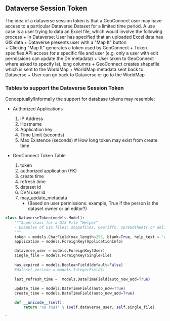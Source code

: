 ## Dataverse Session Token

The idea of a dataverse session token is that a GeoConnect user may have access to a particular Dataverse Dataset for a limited time period.
A use case is a user trying to data an Excel file, which would involve the following process
	+ In Dataverse: User has specified that an uploaded Excel data has GIS data
	+ Dataverse presents user with a "Map It" button  
	+ Clicking "Map It" generates a token used by GeoConnect
		+ Token specifies API access for a specific file and user (e.g. only a user with edit permissions can update the DV metadata)
	+ User taken to GeoConnect where asked to specify lat, long columns 
	+ GeoConnect creates shapefile which is sent to the WorldMap
	+ WorldMap metadata sent back to Dataverse
	+ User can go back to Dataverse or go to the WorldMap

### Tables to support the Dataverse Session Token

Conceptually/Informally the support for database tokens may resemble:

- Authorized Applications
	1. IP Address	
	1. Hostname
	1. Application key
	1. Time Limit (seconds)
	1. Max Existence (seconds)	# How long token may exist from create time
	
- GeoConnect Token Table
	1. token
	1. authorized application (FK)
	1. create time
	1. refresh time
	1. dataset id
	1. DVN user id
	1. may_update_metadata 
		- (Based on user permissions. example, True if the person is the dataset owner or an editor?)

```python
class DataverseToken(models.Model):
    """Superclass for a GIS File "Helper"
    - Examples of GIS files: shapefiles, GeoTiffs, spreadsheets or delimited text files with lat/lng, GeoJSON etc
    """
    token = models.CharField(max_length=255, blank=True, help_text = 'auto-filled on save', db_index=True)
    application = models.ForeignKey(ApplicationInfo)

    dataverse_user = models.ForeignKey(User)
    single_file = models.ForeignKey(SingleFile)
    
    has_expired = models.BooleanField(default=False)
    #dataset_version = models.IntegerField()
    
    last_refresh_time =  models.DateTimeField(auto_now_add=True)
           
    update_time = models.DateTimeField(auto_now=True)
    create_time = models.DateTimeField(auto_now_add=True)

    def __unicode__(self):
        return '%s (%s)' % (self.dataverse_user, self.single_file)

```
`